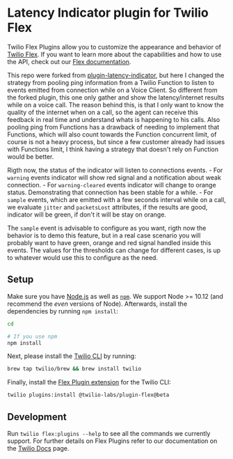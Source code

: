 # Latency Indicator plugin for Twilio Flex

Twilio Flex Plugins allow you to customize the appearance and behavior of [Twilio Flex](https://www.twilio.com/flex). If you want to learn more about the capabilities and how to use the API, check out our [Flex documentation](https://www.twilio.com/docs/flex).

This repo were forked from [plugin-latency-indicator](aestellwag/plugin-latency-indicator), but here I changed the strategy from pooling ping information from a Twilio Function to listen to events emitted from connection while on a Voice Client. So different from the forked plugin, this one only gather and show the latency/internet results while on a voice call. The reason behind this, is that I only want to know the quality of the internet when on a call, so the agent can receive this feedback in real time and understand whats is happening to his calls. Also pooling ping from Functions has a drawback of needing to implement that Functions, which will also count towards the Function concurrent limit, of course is not a heavy process, but since a few customer already had issues with Functions limit, I think having a strategy that doesn't rely on Function would be better.

Rigth now, the status of the indicator will listen to connections events. - For `warning` events indicator will show red signal and a notification about weak connection. - For `warning-cleared` events indicator will change to orange status. Demonstrating that connection has been stable for a while. - For `sample` events, which are emitted with a few seconds interval while on a call, we evaluate `jitter` and `packetsLost` attributes, if the results are good, indicator will be green, if don't it will be stay on orange.

The `sample` event is advisable to configure as you want, rigth now the behavior is to demo this feature, but in a real case scenario you will probably want to have green, orange and red signal handled inside this events. The values for the thresholds can change for different cases, is up to whatever would use this to configure as the need.

## Setup

Make sure you have [Node.js](https://nodejs.org) as well as [`npm`](https://npmjs.com). We support Node >= 10.12 (and recommend the _even_ versions of Node). Afterwards, install the dependencies by running `npm install`:

```bash
cd

# If you use npm
npm install
```

Next, please install the [Twilio CLI](https://www.twilio.com/docs/twilio-cli/quickstart) by running:

```bash
brew tap twilio/brew && brew install twilio
```

Finally, install the [Flex Plugin extension](https://github.com/twilio-labs/plugin-flex/tree/v1-beta) for the Twilio CLI:

```bash
twilio plugins:install @twilio-labs/plugin-flex@beta
```

## Development

Run `twilio flex:plugins --help` to see all the commands we currently support. For further details on Flex Plugins refer to our documentation on the [Twilio Docs](https://www.twilio.com/docs/flex/developer/plugins/cli) page.

